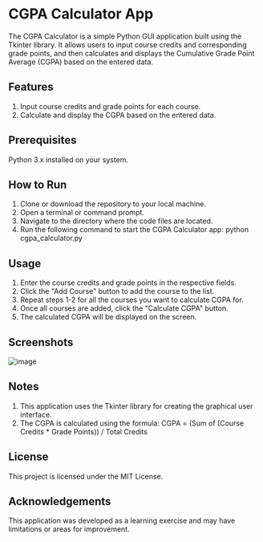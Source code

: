 # CGPA Calculator App
The CGPA Calculator is a simple Python GUI application built using the Tkinter library. It allows users to input course credits and corresponding grade points, and then calculates and displays the Cumulative Grade Point Average (CGPA) based on the entered data.

## Features
1. Input course credits and grade points for each course.
2. Calculate and display the CGPA based on the entered data.

## Prerequisites
Python 3.x installed on your system.

## How to Run
1. Clone or download the repository to your local machine.
2. Open a terminal or command prompt.
3. Navigate to the directory where the code files are located.
4. Run the following command to start the CGPA Calculator app:
python cgpa_calculator.py

## Usage
1. Enter the course credits and grade points in the respective fields.
2. Click the "Add Course" button to add the course to the list.
3. Repeat steps 1-2 for all the courses you want to calculate CGPA for.
4. Once all courses are added, click the "Calculate CGPA" button.
5. The calculated CGPA will be displayed on the screen.

## Screenshots
![image](https://github.com/Natasha-m-l/GUI-CGPA-Calculator/assets/91737950/2988d76b-4856-4f30-90b1-9cacf72b86be)



## Notes
1. This application uses the Tkinter library for creating the graphical user interface.
2. The CGPA is calculated using the formula: CGPA = (Sum of (Course Credits * Grade Points)) / Total Credits
   
## License
This project is licensed under the MIT License.

## Acknowledgements
This application was developed as a learning exercise and may have limitations or areas for improvement.
